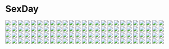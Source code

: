 # SexDay
![](https://konachan.com/image/a03ebbaebf4b364942542db6e01fec9e/Konachan.com%20-%207945%20berrys%20coca_cola%20drink%20sasaki_mutsumi%20sphere%20tsukahara_yukino.jpg)
![](https://konachan.com/image/aacdc5933001d449773eb2fa12df0ff4/Konachan.com%20-%2063126%20tagme.jpg)
![](https://konachan.com/jpeg/f591cfa6fb5c394b2d6b62682e17287b/Konachan.com%20-%20299291%20anthropomorphism%20apron%20azur_lane%20chain%20gloves%20headband%20maid%20mechagirl%20pantyhose%20purple_hair%20short_hair%20tagme_%28artist%29%20transparent%20weapon%20yellow_eyes.jpg)
![](https://konachan.com/image/cdc20334a2f3c67d14449ad950406e66/Konachan.com%20-%2026033%20blue_hair%20blush%20green_eyes%20kamisama_no_yado%21%20long_hair%20manami_kurawashi%20necklace%20skirt%20thighhighs%20watermark%20white_cyc%20zoom_layer.jpg)
![](https://konachan.com/image/9ef03b4a70c8bfe30b05c81ea2993869/Konachan.com%20-%20245636%20all_male%20aqua_eyes%20building%20butterfly%20city%20fate_grand_order%20fate_%28series%29%20gloves%20gray_hair%20harukaze_bou%20james_moriarty_%28fate%29%20male%20moon%20short_hair.jpg)
![](https://konachan.com/image/f11c23ef4eef1710b252611e0e5ed5d0/Konachan.com%20-%2063393%20favorite%20game_cg%20hoshizora_no_memoria%20tagme.jpg)
![](https://konachan.com/image/f6e9710897c3725d28f3d9ae6ae3bfed/Konachan.com%20-%2082589%20dress%20food%20fruit%20hatsune_miku%20pink%20sakuragi_ren%20strawberry%20twintails%20vocaloid.jpg)
![](https://konachan.com/jpeg/9ad1ead0228bdb659987513514cc4330/Konachan.com%20-%20214577%20animal_ears%20bikini%20blue_eyes%20blush%20breasts%20cleavage%20comic_toranoana%20cropped%20flowers%20kannatsuki_noboru%20long_hair%20navel%20scan%20swimsuit%20tail%20water.jpg)
![](https://konachan.com/image/5c5cef8da58f94e360a7282670f27bce/Konachan.com%20-%20185352%20aqua_hair%20hatsune_miku%20kiku_%28kicdoc%29%20vocaloid%20weapon.jpg)
![](https://konachan.com/image/042aad200b61706156d54f22b5dbef7a/Konachan.com%20-%20141137%2096tuki%20black_hair%20brown_eyes%20kneehighs%20original%20school_uniform%20white.jpg)
![](https://konachan.com/image/dadc2faa44011fa815ab62bebe3351ec/Konachan.com%20-%20253289%20animal%20bird%20black_hair%20flowers%20higanbana_%28onmyouji%29%20kikivi%20long_hair%20mask%20ofuda%20onmyouji%20red_eyes.jpg)
![](https://konachan.com/image/ad633fc9468aad5c8069f8dd3d70935f/Konachan.com%20-%2047712%20saigyouji_yuyuko%20shigunyan%20touhou.jpg)
![](https://konachan.com/image/42247596de25033299fa67eeda883b1e/Konachan.com%20-%20305766%20arknights%20beach%20bikini%20black_hair%20blue_eyes%20brown_hair%20bunny_ears%20dark%20gray_hair%20green_eyes%20jay_xu%20navel%20short_hair%20shorts%20swimsuit%20tail%20water.jpg)
![](https://konachan.com/jpeg/e4f55112107ef33642afd967af7a7057/Konachan.com%20-%20275874%202girls%20animal_ears%20anthropomorphism%20azur_lane%20black_hair%20breasts%20brown_eyes%20christmas%20cleavage%20close%20foxgirl%20mappaninatta%20santa_costume%20signed.jpg)
![](https://konachan.com/jpeg/61b41d9bf6ebe2b4a737ecb312d3fe33/Konachan.com%20-%20246327%20aqua_eyes%20breasts%20gloves%20gray_eyes%20gray_hair%20group%20gun%20logo%20long_hair%20orange_eyes%20ponytail%20raiden_mei%20red_hair%20short_hair%20sword%20twintails%20weapon.jpg)
![](https://konachan.com/jpeg/dda660dba57dbda42a008189e712fcf4/Konachan.com%20-%20243665%20blush%20bow%20green_eyes%20lena_%28zoal%29%20long_hair%20purple_hair%20school_uniform%20skirt%20thighhighs%20watermark.jpg)
![](https://konachan.com/image/f6392192a34fd86ff708759ea706aa35/Konachan.com%20-%20176119%20aqua_hair%20asuku_%2869-1-31%29%20blue_eyes%20hatsune_miku%20long_hair%20skirt%20thighhighs%20tie%20twintails%20vocaloid.jpg)
![](https://konachan.com/jpeg/3864929fd4034ff3bd6c31cc1f52d9f5/Konachan.com%20-%20179421%20brown_hair%20game_cg%20headband%20kagura_yuu%20koto_manami%20long_hair%20navel%20otonari_koi_sensou%20purple_eyes%20sugar_house%20swimsuit.jpg)
![](https://konachan.com/jpeg/7ecda9b8a0baecb995bd221686d97806/Konachan.com%20-%20208573%20bike_shorts%20fang%20game_cg%20long_hair%20nanaca_mai%20purple_eyes%20red_hair%20reppuuji_kanon%20school_uniform%20shorts%20skirt%20yuki_koi_melt.jpg)
![](https://konachan.com/image/78def09a5773a5d468cb5bb17d5f5fcf/Konachan.com%20-%20307608%20ass%20blush%20breasts%20flowers%20gradient%20gray_hair%20kokkoro%20long_hair%20nipples%20panties%20pantyhose%20pointed_ears%20purple_eyes%20topless%20underwear%20white.jpg)
![](https://konachan.com/jpeg/890e9b1583aa5c73dfc4193db9e565b1/Konachan.com%20-%2015582%20bleach%20inoue_orihime.jpg)
![](https://konachan.com/image/fbf398d10235adfa32d1047951d75abd/Konachan.com%20-%20294879%20animal%20bird%20black_hair%20blue_eyes%20breasts%20cleavage%20dress%20elbow_gloves%20gloves%20kaze-hime%20leaves%20original%20short_hair%20thighhighs%20tree%20watermark.jpg)
![](https://konachan.com/jpeg/be7883316de486f1d63a2f9d9ff6edb5/Konachan.com%20-%20114437%20barefoot%20blue_eyes%20breasts%20brown_hair%20censored%20game_cg%20hamashima_shigeo%20hanamadoka_shino%20nipples%20nude%20pochi_to_goshujin-sama%20pussy%20skyfish%20towel.jpg)
![](https://konachan.com/jpeg/c580512db8df1bcb52d5e61983a4f217/Konachan.com%20-%20174271%20ass%20black_hair%20coffee-kizoku%20game_cg%20glasses%20long_hair%20love_es_m%20mizushiro_ayaka.jpg)
![](https://konachan.com/image/36fd75fb624fab2faee8f826379cd8ed/Konachan.com%20-%20203395%20aqua_hair%20blue_eyes%20btoor%20deep-sea_girl_%28vocaloid%29%20hatsune_miku%20long_hair%20twintails%20underwater%20vocaloid%20water.jpg)
![](https://konachan.com/image/73e0324492f7fdec1cbbc99e219089cf/Konachan.com%20-%2058282%20black_hair%20black_rock_shooter%20huke%20ninja_zero_two%20purple_eyes%20scan%20short_hair%20weapon.jpg)
![](https://konachan.com/image/6a5ca580ea604841f1d047112b823885/Konachan.com%20-%20262973%20araragi_yuuichi%20bed%20black_hair%20blush%20book%20breasts%20brown_hair%20green_eyes%20idolmaster%20nipples%20nude%20satou_shin%20sex%20short_hair%20twintails%20wet.jpg)
![](https://konachan.com/jpeg/f3163697832830c077b68ef94191dd80/Konachan.com%20-%20183516%20black%20braids%20brown_hair%20madotsuki%20masato_hiro%20wink%20yume_nikki.jpg)
![](https://konachan.com/jpeg/e0af0733dfeff8ab78a800d1d3fa60d0/Konachan.com%20-%20244511%20akatsuki-works%20blush%20breast_grab%20breasts%20game_cg%20iizuki_tasuku%20naruse_nono%20niizuma_lovely_x_cation%20nipples%20no_bra%20shorts.jpg)
![](https://konachan.com/jpeg/9a435f6a3eee700fca53ffd4d07f642b/Konachan.com%20-%20182287%20ass%20black_hair%20garter%20murakami_suigun%20original%20panties%20school_uniform%20skirt%20underwear%20vibrator%20white.jpg)
![](https://konachan.com/image/c89d5988af723c45c7a43665988d9a53/Konachan.com%20-%20100258%20akemi_homura%20gun%20mahou_shoujo_madoka_magica%20weapon%20white.jpg)
![](https://konachan.com/image/ec8c49375d3f38902588555ecd28d6e0/Konachan.com%20-%20246220%20armor%20blonde_hair%20breasts%20chain%20dress%20elbow_gloves%20fate_apocrypha%20fate_%28series%29%20gloves%20liunek%20short_hair%20sword%20thighhighs%20weapon%20yellow_eyes.jpg)
![](https://konachan.com/image/592cf3bdcaaeaba97dc061c78fb6cdad/Konachan.com%20-%2075777%20hatsune_miku%20headphones%20magnet_%28vocaloid%29%20megurine_luka%20nude%20twintails%20vocaloid%20yuri.jpg)
![](https://konachan.com/image/9e147e60b26f568c9bb5f822eee7f7ca/Konachan.com%20-%2026528%20chibi%20rozen_maiden%20suigintou%20uniform.jpeg)
![](https://konachan.com/jpeg/56645dbb5a4c3da7afaf0ec3cc5d143f/Konachan.com%20-%20300376%202girls%20black_hair%20blush%20bow%20bra%20breasts%20brown_hair%20cleavage%20gloves%20long_hair%20navel%20original%20panties%20ribbons%20scan%20thighhighs%20twintails%20underwear%20wings.jpg)
![](https://konachan.com/image/216966b31dea31f67d997416190c3d9b/Konachan.com%20-%20137928%20papa_no_iukoto_wo_kikinasai%21%20takanashi_sora.jpg)
![](https://konachan.com/image/8e0199edd7d749c2eb0287c9a0d9ee7c/Konachan.com%20-%20261804%20ass%20blush%20cameltoe%20candy%20darling_in_the_franxx%20fang%20gatari%20green_eyes%20horns%20lollipop%20long_hair%20panties%20pantyhose%20pink_hair%20underwear%20zero_two.jpg)
![](https://konachan.com/image/42afd117623064f52f97f8043ccf3ac8/Konachan.com%20-%2082136%202girls%20aqua_eyes%20hatsune_miku%20long_hair%20red_eyes%20ribbons%20tidsean%20twintails%20vocaloid%20zatsune_miku.jpg)
![](https://konachan.com/image/1ab06574e16b2fecda8a876aa6be00c8/Konachan.com%20-%20225978%20aqua_%28fire_emblem_fates%29%20blue_hair%20cr%20dress%20elbow_gloves%20fire_emblem%20fire_emblem_fates%20gloves%20long_hair%20yellow_eyes.jpg)
![](https://konachan.com/image/ef3e4787796c9466e3682bbbb4a0b497/Konachan.com%20-%20230730%20game_cg%20m%26m%20verethragna_%7Eseisen_no_duelist%7E%20yakane_suzuna.jpg)
![](https://konachan.com/image/6476d17320828ca3496302d37873f5de/Konachan.com%20-%2016510%202girls%20bleach%20dark_skin%20rain%20shihouin_yoruichi%20soifon%20water.jpg)
![](https://konachan.com/jpeg/c599d5a75dffd742b8f404006e2af1ca/Konachan.com%20-%20272783%20blush%20bodysuit%20bow%20building%20choker%20elbow_gloves%20gloves%20halloween%20headband%20long_hair%20night%20red_eyes%20shrine%20thighhighs%20torii%20water%20white_hair.jpg)
![](https://konachan.com/jpeg/759cc9f6a317202dd141a2d12977aeee/Konachan.com%20-%20102411%20asahina_youko%20blue_eyes%20brown_hair%20clochette%20kamikaze_explorer%20long_hair%20oshiki_hitoshi%20pantyhose.jpg)
![](https://konachan.com/jpeg/56c4ab702d19bf8cd6ba3719b00c0322/Konachan.com%20-%20291141%20blush%20breasts%20cameltoe%20condom%20game_cg%20gray_hair%20marmalade%20nipples%20no_bra%20panties%20purple_eyes%20shirt_lift%20short_hair%20twintails%20underwear%20undressing.jpg)
![](https://konachan.com/jpeg/3848d187d7a02528abe939114abb0eed/Konachan.com%20-%2039823%20alpha_%28alpha91%29%20bikini%20breasts%20cleavage%20swim_ring%20swimsuit%20tagme.jpg)
![](https://konachan.com/image/d69a33ad93b0d01badf653def1fdaa24/Konachan.com%20-%20288835%20blue_eyes%20blush%20brown_hair%20cameltoe%20grass%20hat%20long_hair%20mei_%28pokemon%29%20panties%20pantyhose%20pokemon%20shade%20shorts%20spread_legs%20twintails%20underwear.jpg)
![](https://konachan.com/image/2d90f9ded78a8fcf3abf683936b66760/Konachan.com%20-%20207841%20all_male%20male%20qing_shui%20red_hair%20scar%20shokugeki_no_souma%20signed%20yellow_eyes%20yukihira_souma.jpg)
![](https://konachan.com/jpeg/051c39ce31fd36b490aad2b368330f1a/Konachan.com%20-%20223677%20ai_%28re%3Alief%29%20blue_eyes%20dress%20flowers%20grass%20group%20long_hair%20male%20mirya_blanco%20nitta_tsukasa%20park%20petals%20rask%20short_hair%20skirt%20tie%20white_hair.jpg)
![](https://konachan.com/image/605b0a2887624bf1e588c3c56e058788/Konachan.com%20-%2043443%20black%20darker_than_black%20hei%20yin.jpg)
![](https://konachan.com/image/b3580049967f463e96124c51b997af62/Konachan.com%20-%20125830%20blonde_hair%20blue_eyes%20gloves%20gun%20original%20uraki_%28tetsu420%29%20weapon.jpg)
![](https://konachan.com/image/eedee3aef2df6fd5ffa4720d3c0947de/Konachan.com%20-%2083982%20godees%20monochrome%20original.jpg)
![](https://konachan.com/image/87bc650b3834bc9e4499af3607b6a22d/Konachan.com%20-%20210483%20animal%20blue%20fish%20nomiya_%28no_38%29%20original.jpg)
![](https://konachan.com/image/e6808f1d9153e2e08991752a3e9b2f02/Konachan.com%20-%20276870%202girls%20animal%20blonde_hair%20bow%20braids%20brown_eyes%20brown_hair%20cape%20hakurei_reimu%20japanese_clothes%20kimono%20kirisame_marisa%20piyokichi%20red_eyes%20touhou%20white.jpg)
![](https://konachan.com/image/398c90b5ff622d2ec5e84976bb31005a/Konachan.com%20-%20200775%20cake%20candy%20cherry%20drink%20food%20fruit%20ice_cream%20lollipop%20morino_kirin%20purple_eyes%20purple_hair%20ryuu32%20school_uniform%20short_hair%20strawberry%20twintails%20wink.jpg)
![](https://konachan.com/jpeg/2a4af591e3e3515c2331a152c15286a6/Konachan.com%20-%20273766%20aliasing%20aqua_eyes%20bell%20blue_hair%20boots%20catgirl%20dress%20fang%20foxgirl%20gloves%20green_eyes%20group%20katana%20long_hair%20naga_u%20pink_hair%20sword%20weapon%20white_hair.jpg)
![](https://konachan.com/jpeg/86b72ce81256ef301f8377ad7ca036e6/Konachan.com%20-%20266041%20animal%20brown_hair%20close%20dark%20dark_skin%20flat_chest%20forest%20frog%20leaves%20loli%20long_hair%20original%20rain%20red_eyes%20tail%20takotsu%20tree%20twins%20water%20wet.jpg)
![](https://konachan.com/image/87cf8d5c236314458c5ab1527da93429/Konachan.com%20-%2021673%20hong_meiling%20touhou.jpg)
![](https://konachan.com/image/d2739fe57011e4ac124ec7777a7f8e46/Konachan.com%20-%20279839%20metroid%20olga_narhova%20realistic%20samus_aran%20signed%20watermark.jpg)
![](https://konachan.com/image/20c1594d8602572ca0e0f749ebda34e2/Konachan.com%20-%2035859%20tagme.jpg)
![](https://konachan.com/jpeg/2cd055936551e367e57f6879b637e768/Konachan.com%20-%20137185%20animal%20bird%20dark_skin%20gia%20knife%20original%20red_eyes%20short_hair%20weapon%20white_hair.jpg)
![](https://konachan.com/image/c2ef81c11af3bc201c17a3ab25ddef06/Konachan.com%20-%20228576%2045_%28diagonal45angle%29%20ass%20breasts%20censored%20no_bra%20original%20panties%20pussy%20pussy_juice%20striped_panties%20thighhighs%20topless%20underwear.jpg)
![](https://konachan.com/jpeg/197f6706b26ee5e2aaf0375d2b0e2b35/Konachan.com%20-%20221433%20animal%20bird%20brown_hair%20clouds%20dress%20leaves%20mechagirl%20original%20sky%20sunga2usagi%20wings.jpg)
![](https://konachan.com/image/51fe7cf75946ded682734df93eca60dc/Konachan.com%20-%2079411%20amami_haruka%20idolmaster.jpg)
![](https://konachan.com/jpeg/c555ce4d0a51baeaf18aa2fb3ab7aed1/Konachan.com%20-%2094247%20blue_hair%20dress%20fang%20hat%20red_eyes%20remilia_scarlet%20ripton_sabo%20touhou%20vampire%20wings.jpg)
![](https://konachan.com/jpeg/f1c4be9f78fc5abec89fd82fdeaf71af/Konachan.com%20-%20304519%20ass%20blush%20flowers%20garter_belt%20green_eyes%20long_hair%20morikura_en%20original%20panties%20pink_hair%20rose%20signed%20stockings%20teddy_bear%20underwear.jpg)
![](https://konachan.com/image/e3f201c11ab198f8eb4049493f741381/Konachan.com%20-%2084365%202girls%20flowers%20hirasawa_yui%20k-on%21%20nakano_azusa%20school_uniform%20yume_robo.jpg)
![](https://konachan.com/image/27afd1dc376707bff941034bc970b89b/Konachan.com%20-%2079194%20dress%20horns%20ibuki_suika%20long_hair%20red_eyes%20ribbons%20touhou%20yoshino_ryou.jpg)
![](https://konachan.com/image/8e5dcd042b9c8f52ab6847de5813f027/Konachan.com%20-%2062877%20akiyama_mio%20blush%20christmas%20hat%20hirasawa_yui%20horiguchi_yukiko%20k-on%21%20pantyhose%20scan%20school_uniform%20stars.jpg)
![](https://konachan.com/jpeg/20c01d40c7dcbe8f203f15bb118f42ab/Konachan.com%20-%20229289%202girls%20aliasing%20aqua_hair%20autumn%20boots%20clouds%20food%20fruit%20gloves%20hat%20long_hair%20red_eyes%20skirt%20sky%20sword%20tail%20touhou%20tree%20uu_uu_zan%20weapon%20wolfgirl.jpg)
![](https://konachan.com/jpeg/e6d33655e74a3dd3330bd18070ff74b0/Konachan.com%20-%20264402%20akky_%28akimi1127%29%20bed%20blush%20breasts%20brown_eyes%20condom%20fang%20necklace%20nipples%20no_bra%20orange_hair%20panties%20shirt_lift%20short_hair%20thighhighs%20underwear.jpg)
![](https://konachan.com/jpeg/6bd3d9c87a711f553cf84f4e7a7b730d/Konachan.com%20-%2057866%20bakemonogatari%20monogatari_%28series%29%20senjougahara_hitagi%20vector.jpg)
![](https://konachan.com/image/691e138cee75837d78513970202cb2de/Konachan.com%20-%20123005%202girls%20aqua_eyes%20blonde_hair%20blush%20breasts%20cait%20christmas%20hasegawa_kobato%20kashiwazaki_sena%20nipples%20nude%20pussy%20twintails%20uncensored.jpg)
![](https://konachan.com/image/19067bea56f02d5f545c52a99998fe63/Konachan.com%20-%20245465%20barefoot%20blonde_hair%20breasts%20long_hair%20nipples%20nude%20onsen%20original%20paintrfiend%20red_eyes%20snow%20sunset%20tree%20water%20white_hair.jpg)
![](https://konachan.com/jpeg/5b0b92cca68c424148165ffc4fbc4f7b/Konachan.com%20-%20138326%20brown_hair%20hyouka%20sawakiguchi_misaki%20school_uniform%20transparent%20vector.jpg)
![](https://konachan.com/jpeg/cd3e2a174c834dc88f8e2aeed781be90/Konachan.com%20-%20157690%20an-chang%20boat%20combat_vehicle%20nobody%20original%20pixiv_fantasia%20sky%20water%20weapon.jpg)
![](https://konachan.com/image/607000ceaa930344ea77232609e0149c/Konachan.com%20-%20157624%20ass%20blush%20flan_%28harry_mackenzie%29%20green_hair%20kazami_yuuka%20pantyhose%20red_eyes%20short_hair%20touhou.jpg)
![](https://konachan.com/image/9504945ccc3f7e3a84fed1d2e9b64614/Konachan.com%20-%20190357%20animal%20anthropomorphism%20bikini_top%20bird%20boat%20kantai_collection%20meth_%28emethmeth%29%20purple_eyes%20re-class_battleship%20scarf%20short_hair%20sky%20water%20white_hair.jpg)
![](https://konachan.com/jpeg/50e59406363d70fd1fa6e4d325e2a30b/Konachan.com%20-%209124%20duplicate%20hiiragi_kagami%20lucky_star.jpg)
![](https://konachan.com/image/11d376da568259696b6dc034e2b4170c/Konachan.com%20-%2057029%20headphones%20signed%20tagme.jpg)
![](https://konachan.com/jpeg/da19908b5c56b4f9caa30c1c0fbc1566/Konachan.com%20-%2087255%20blue_hair%20panty_%26_stocking_with_garterbelt%20stocking_%28character%29.jpg)
![](https://konachan.com/jpeg/5c1a6f19bc508c60b078dbea79ebe4d3/Konachan.com%20-%20251422%20blush%20braids%20breasts%20cait%20elbow_gloves%20gloves%20horns%20long_hair%20pointed_ears%20purple_eyes%20purple_hair%20sarashi%20thighhighs%20umbrella%20underwear%20white.jpg)
![](https://konachan.com/image/b9c0a6a16f0c86eada6b02e5f76e7a96/Konachan.com%20-%2010289%20elfen_lied%20kouta%20lucy_%28elfen_lied%29.jpg)
![](https://konachan.com/jpeg/051c39ce31fd36b490aad2b368330f1a/Konachan.com%20-%20223677%20ai_%28re%3Alief%29%20blue_eyes%20dress%20flowers%20grass%20group%20long_hair%20male%20mirya_blanco%20nitta_tsukasa%20park%20petals%20rask%20short_hair%20skirt%20tie%20white_hair.jpg)
![](https://konachan.com/image/1f06a42c42ff6f14d2bc01802f55751c/Konachan.com%20-%20179911%20ayuya_naka_no_hito%20bow%20cherry_blossoms%20drink%20flowers%20food%20gray_hair%20hakurei_reimu%20japanese_clothes%20miko%20petals%20purple_eyes%20touhou.jpg)
![](https://konachan.com/image/525de980795480c8f4763712e113759b/Konachan.com%20-%2079741%20beach%20bikini%20brown_eyes%20brown_hair%20gun%20original%20swimsuit%20weapon%20wet.jpg)
![](https://konachan.com/image/424c9f840436ae75116673423881a4a4/Konachan.com%20-%2011763%20inatsuki_nanami%20soul_link%20tagme.jpg)
![](https://konachan.com/image/4a3ad359eae5d9c350176bbd3979ea77/Konachan.com%20-%20171823%20brown_hair%20kuri_kame%20long_hair%20makise_kurisu%20purple_eyes%20steins%3Bgate%20tie.jpg)
![](https://konachan.com/image/7edfb1f66a411b90ded5f382b847eea1/Konachan.com%20-%20282484%20barefoot%20black_hair%20braids%20breast_hold%20breasts%20brown_eyes%20cait%20choker%20long_hair%20navel%20nude%20soul_calibur%20talim%20weapon.jpg)
![](https://konachan.com/image/e87a261123e64fbba0c14f4f7d516c9a/Konachan.com%20-%20130513%203d%20bikini%20blush%20breasts%20headphones%20navel%20necklace%20night%20nitroplus%20purple_eyes%20purple_hair%20sideboob%20sonico%20super_sonico%20swimsuit%20water.jpg)
![](https://konachan.com/jpeg/a376e0c684b5132fa0924bfc060845ab/Konachan.com%20-%2073301%20blush%20brown_hair%20dress%20hijiri_byakuren%20hijiri_myouren%20long_hair%20purple_hair%20short_hair%20touhou%20yellow_eyes.jpg)
![](https://konachan.com/image/c7a21d39aadaf99fcb64008ac5d952fc/Konachan.com%20-%20152784%20amou_mikage%20barefoot%20bed%20blush%20game_cg%20kikurage%20long_hair%20purple_eyes%20purple_hair%20purple_software%20shiawase_kazokubu.jpg)
![](https://konachan.com/jpeg/3d94a9e0dc05a7c80447fc42ce175042/Konachan.com%20-%20254674%20aqua_eyes%20arciealbano%20bed%20blush%20breasts%20censored%20gray_hair%20headband%20navel%20nipples%20nude%20penis%20ponytail%20pussy%20sex%20signed%20spread_legs%20wet.jpg)
![](https://konachan.com/image/5403f52dfa8f88fe2a2e4ae90a6f873c/Konachan.com%20-%20115782%20animal%20book%20bow%20brown_eyes%20brown_hair%20cat%20city%20glasses%20hat%20magic%20mashiro_akira%20original.jpg)
![](https://konachan.com/image/bc7ed646b756b8998acd38f537d051b3/Konachan.com%20-%2024107%20animal%20cat_smile%20chibi%20churuya%20eretto%20nyoron%20sheep%20suzumiya_haruhi_no_yuutsu%20tsuruya%20utsura_uraraka%20vector.jpg)
![](https://konachan.com/image/339fcd7477138dbf29ef82a93149fc71/Konachan.com%20-%20100952%20beach%20bikini%20blue_eyes%20blush%20braids%20clouds%20food%20fruit%20glasses%20group%20ice_cream%20kyuubee%20long_hair%20megami%20pink_hair%20ponytail%20scan%20sky%20swimsuit%20water.jpg)
![](https://konachan.com/image/1285effe158f9d0563da5ad7533c798f/Konachan.com%20-%2056856%20asakura_ryouko%20suzumiya_haruhi_no_yuutsu.jpg)
![](https://konachan.com/image/dd6dd236deec45599aa5454180a3ec0b/Konachan.com%20-%20232868%207lo%20animal_ears%20blue_hair%20blush%20christmas%20hat%20long_hair%20original%20purple_eyes%20scarf%20snow.jpg)
![](https://konachan.com/jpeg/2ab6ab3dc799a4f8a1b353d2cade0934/Konachan.com%20-%20180183%20blue_eyes%20breasts%20bubbles%20fujisawa_risa%20game_cg%20koi_shichi_yo%20nipples%20nude%20orange_hair%20saxasa_kisuk%20sex%20snack_factory.jpg)
![](https://konachan.com/jpeg/64d94fbfae0240a8546e7fb600abacc1/Konachan.com%20-%20220482%202girls%20bed%20blush%20bow%20brown_hair%20hoodie%20loli%20long_hair%20natsume_asato%20orange_eyes%20original%20pajamas%20pink_hair%20purple_eyes%20shorts%20twintails%20wink.jpg)
![](https://konachan.com/image/442abadd263c0c5cd1fa77e7fa1272d9/Konachan.com%20-%2070944%20gray_hair%20guitar%20instrument%20moon%20red_eyes%20remilia_scarlet%20saku_%28saku9595%29%20thighhighs%20touhou%20wings%20zettai_ryouiki.jpg)
